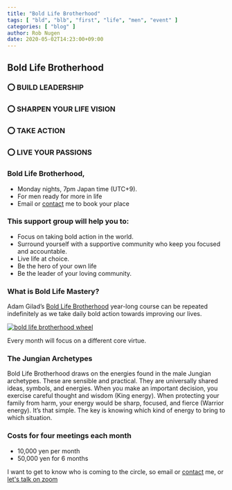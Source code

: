 ```yaml
---
title: "Bold Life Brotherhood"
tags: [ "bld", "blb", "first", "life", "men", "event" ]
categories: [ "blog" ]
author: Rob Nugen
date: 2020-05-02T14:23:00+09:00
---
```


## Bold Life Brotherhood ##

### ⭕ BUILD LEADERSHIP ###
### ⭕ SHARPEN YOUR LIFE VISION ###
### ⭕ TAKE ACTION ###
### ⭕ LIVE YOUR PASSIONS ###

 
### Bold Life Brotherhood, ###

* Monday nights, 7pm Japan time (UTC+9). 
* For men ready for more in life
* Email or [contact](/contact/) me to book your place

### This support group will help you to: ###

* Focus on taking bold action in the world.
* Surround yourself with a supportive community who keep you focused and accountable.
* Live life at choice.
* Be the hero of your own life 
* Be the leader of your loving community.

### What is Bold Life Mastery? ###

Adam Gilad’s [Bold Life Brotherhood](https://www.theboldlifebrotherhood.com/) year-long course can be repeated
indefinitely as we take daily bold action towards improving our lives.

[![bold life brotherhood wheel](//b.robnugen.com/blog/2020/blb/thumbs/blb_wheel.png)](//b.robnugen.com/blog/2020/blb/blb_wheel.png)

Every month will focus on a different core virtue.

### The Jungian Archetypes ###

Bold Life Brotherhood draws on the energies found in the male Jungian
archetypes. These are sensible and practical. They are universally
shared ideas, symbols, and energies. When you make an important
decision, you exercise careful thought and wisdom (King energy). When
protecting your family from harm, your energy would be sharp, focused,
and fierce (Warrior energy). It’s that simple. The key is knowing
which kind of energy to bring to which situation.

### Costs for four meetings each month ###

* 10,000 yen per month 
* 50,000 yen for 6 months

I want to get to know who is coming to the circle, so email or
[contact](/contact/) me, or
[let's talk on zoom](https://calendly.com/robnugen)

